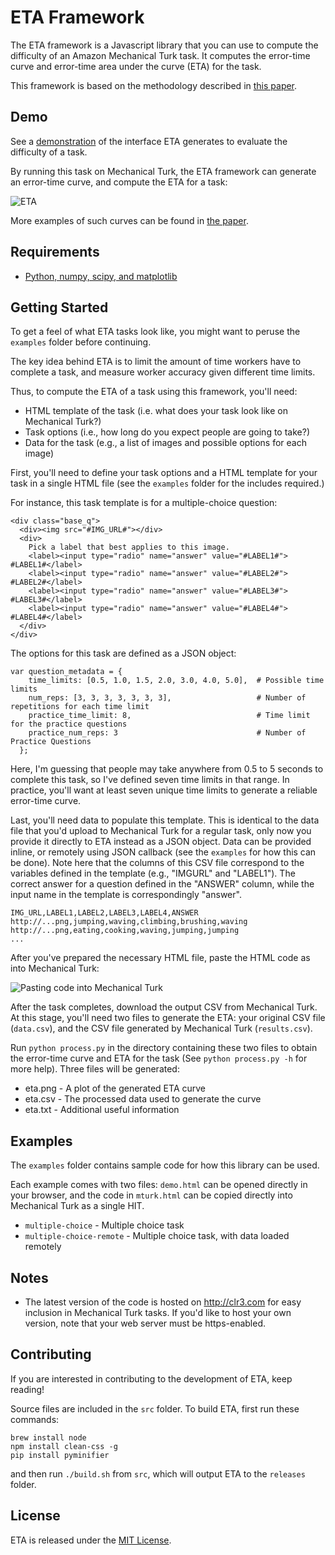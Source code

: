 ETA Framework
=============

The ETA framework is a Javascript library that you can use to compute the difficulty of an Amazon Mechanical Turk task. It computes the error-time curve and error-time area under the curve (ETA) for the task.

This framework is based on the methodology described in [this paper](http://hci.stanford.edu/publications/2015/eta/eta.pdf
).

Demo
----
See a [demonstration](https://files.clr3.com/eta/examples/multiple-choice_demo.html) of the interface ETA generates to evaluate the difficulty of a task.

By running this task on Mechanical Turk, the ETA framework can generate an error-time curve, and compute the ETA for a task:

![ETA](https://files.clr3.com/eta/web/eta.png)

More examples of such curves can be found in [the paper](http://hci.stanford.edu/publications/2015/eta/eta.pdf).

Requirements
------------
* [Python, numpy, scipy, and matplotlib](http://www.scipy.org/install.html)

Getting Started
---------------
To get a feel of what ETA tasks look like, you might want to peruse the `examples` folder before continuing.

The key idea behind ETA is to limit the amount of time workers have to complete a task, and measure worker accuracy given different time limits.

Thus, to compute the ETA of a task using this framework, you'll need:

* HTML template of the task (i.e. what does your task look like on Mechanical Turk?)
* Task options (i.e., how long do you expect people are going to take?)
* Data for the task (e.g., a list of images and possible options for each image)

First, you'll need to define your task options and a HTML template for your task in a single HTML file (see the `examples` folder for the includes required.)

For instance, this task template is for a multiple-choice question:

    <div class="base_q">
      <div><img src="#IMG_URL#"></div>
      <div>
        Pick a label that best applies to this image.
        <label><input type="radio" name="answer" value="#LABEL1#"> #LABEL1#</label>
        <label><input type="radio" name="answer" value="#LABEL2#"> #LABEL2#</label>
        <label><input type="radio" name="answer" value="#LABEL3#"> #LABEL3#</label>
        <label><input type="radio" name="answer" value="#LABEL4#"> #LABEL4#</label>
      </div>
    </div>

The options for this task are defined as a JSON object:

    var question_metadata = {
        time_limits: [0.5, 1.0, 1.5, 2.0, 3.0, 4.0, 5.0],  # Possible time limits
        num_reps: [3, 3, 3, 3, 3, 3, 3],                   # Number of repetitions for each time limit
        practice_time_limit: 8,                            # Time limit for the practice questions
        practice_num_reps: 3                               # Number of Practice Questions
      };

Here, I'm guessing that people may take anywhere from 0.5 to 5 seconds to complete this task, so I've defined seven time limits in that range. In practice, you'll want at least seven unique time limits to generate a reliable error-time curve.

Last, you'll need data to populate this template. This is identical to the data file that you'd upload to Mechanical Turk for a regular task, only now you provide it directly to ETA instead as a JSON object. Data can be provided inline, or remotely using JSON callback (see the `examples` for how this can be done). Note here that the columns of this CSV file correspond to the variables defined in the template (e.g., "IMGURL" and "LABEL1"). The correct answer for a question defined in the "ANSWER" column, while the input name in the template is correspondingly "answer".

    IMG_URL,LABEL1,LABEL2,LABEL3,LABEL4,ANSWER
    http://...png,jumping,waving,climbing,brushing,waving
    http://...png,eating,cooking,waving,jumping,jumping
    ...

After you've prepared the necessary HTML file, paste the HTML code as into Mechanical Turk:

![Pasting code into Mechanical Turk](https://files.clr3.com/eta/web/mturk1.png)

After the task completes, download the output CSV from Mechanical Turk. At this stage, you'll need two files to generate the ETA: your original CSV file (`data.csv`), and the CSV file generated by Mechanical Turk (`results.csv`).

Run `python process.py` in the directory containing these two files to obtain the error-time curve and ETA for the task (See `python process.py -h` for more help). Three files will be generated:

* eta.png - A plot of the generated ETA curve
* eta.csv - The processed data used to generate the curve
* eta.txt - Additional useful information

Examples
--------
The `examples` folder contains sample code for how this library can be used.

Each example comes with two files: `demo.html` can be opened directly in your browser, and the code in `mturk.html` can be copied directly into Mechanical Turk as a single HIT.

* `multiple-choice` - Multiple choice task
* `multiple-choice-remote` - Multiple choice task, with data loaded remotely

Notes
-----
* The latest version of the code is hosted on http://clr3.com for easy inclusion in Mechanical Turk tasks. If you'd like to host your own version, note that your web server must be https-enabled.

Contributing
------------
If you are interested in contributing to the development of ETA, keep reading!

Source files are included in the `src` folder. To build ETA, first run these commands:
    
    brew install node
    npm install clean-css -g
    pip install pyminifier

and then run `./build.sh` from `src`, which will output ETA to the `releases` folder.

License
-------
ETA is released under the [MIT License](http://www.opensource.org/licenses/MIT).
